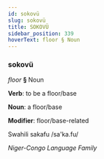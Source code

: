 ```yaml
---
id: sokovü
slug: sokovü
title: SOKOVÜ
sidebar_position: 339
hoverText: floor § Noun
---
```


### sokovü

*floor* **§** Noun

**Verb**: to be a floor/base

**Noun**: a floor/base

**Modifier**: floor/base-related

Swahili sakafu /sa'ka.fu/

*Niger-Congo Language Family*